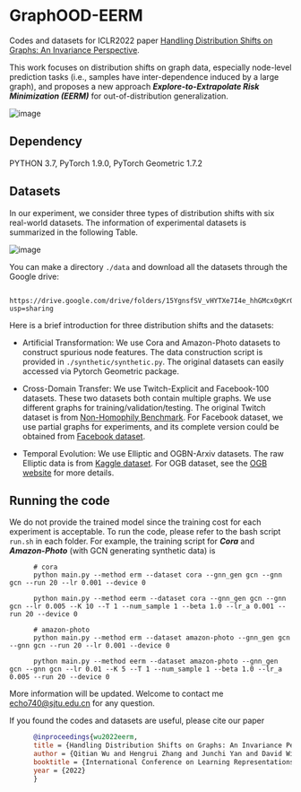 # GraphOOD-EERM

Codes and datasets for ICLR2022 paper [Handling Distribution Shifts on Graphs: An Invariance Perspective](https://arxiv.org/abs/2202.02466).

This work focuses on distribution shifts on graph data, especially node-level prediction tasks (i.e., samples have inter-dependence induced by a large graph), and proposes a new approach ***Explore-to-Extrapolate Risk Minimization (EERM)*** for out-of-distribution generalization. 

![image](https://user-images.githubusercontent.com/22075007/159216692-ebfa0819-003e-4d5b-bd49-51a48aa31ffd.png)

## Dependency

PYTHON 3.7, PyTorch 1.9.0, PyTorch Geometric 1.7.2

## Datasets

In our experiment, we consider three types of distribution shifts with six real-world datasets. The information of experimental datasets is summarized in the following Table.

![image](https://user-images.githubusercontent.com/22075007/159216628-bf02255c-d4b3-43a2-8ff0-ac480d8d967a.png)

You can make a directory `./data` and download all the datasets through the Google drive:

      https://drive.google.com/drive/folders/15YgnsfSV_vHYTXe7I4e_hhGMcx0gKrO8?usp=sharing

Here is a brief introduction for three distribution shifts and the datasets:

- Artificial Transformation: We use Cora and Amazon-Photo datasets to construct spurious node features. The data construction script is provided in `./synthetic/synthetic.py`. The original datasets can easily accessed via Pytorch Geometric package. 

- Cross-Domain Transfer: We use Twitch-Explicit and Facebook-100 datasets. These two datasets both contain multiple graphs. We use different graphs for training/validation/testing. The original Twitch dataset is from [Non-Homophily Benchmark](https://github.com/CUAI/Non-Homophily-Benchmarks/tree/main/data/twitch). For Facebook dataset, we use partial graphs for experiments, and its complete version could be obtained from [Facebook dataset](https://archive.org/details/oxford-2005-facebook-matrix).

- Temporal Evolution: We use Elliptic and OGBN-Arxiv datasets. The raw Elliptic data is from [Kaggle dataset](https://www.kaggle.com/ellipticco/elliptic-data-set). For OGB dataset, see the [OGB website](https://ogb.stanford.edu/docs/nodeprop/) for more details.

## Running the code

We do not provide the trained model since the training cost for each experiment is acceptable. To run the code, please refer to the bash script `run.sh` in each folder. For example, the training script for ***Cora*** and ***Amazon-Photo*** (with GCN generating synthetic data) is

```shell
      # cora
      python main.py --method erm --dataset cora --gnn_gen gcn --gnn gcn --run 20 --lr 0.001 --device 0

      python main.py --method eerm --dataset cora --gnn_gen gcn --gnn gcn --lr 0.005 --K 10 --T 1 --num_sample 1 --beta 1.0 --lr_a 0.001 --run 20 --device 0

      # amazon-photo
      python main.py --method erm --dataset amazon-photo --gnn_gen gcn --gnn gcn --run 20 --lr 0.001 --device 0

      python main.py --method eerm --dataset amazon-photo --gnn_gen gcn --gnn gcn --lr 0.01 --K 5 --T 1 --num_sample 1 --beta 1.0 --lr_a 0.005 --run 20 --device 0
```


More information will be updated. Welcome to contact me <echo740@sjtu.edu.cn> for any question.

If you found the codes and datasets are useful, please cite our paper

```bibtex
      @inproceedings{wu2022eerm,
      title = {Handling Distribution Shifts on Graphs: An Invariance Perspective},
      author = {Qitian Wu and Hengrui Zhang and Junchi Yan and David Wipf},
      booktitle = {International Conference on Learning Representations (ICLR)},
      year = {2022}
      }
```
